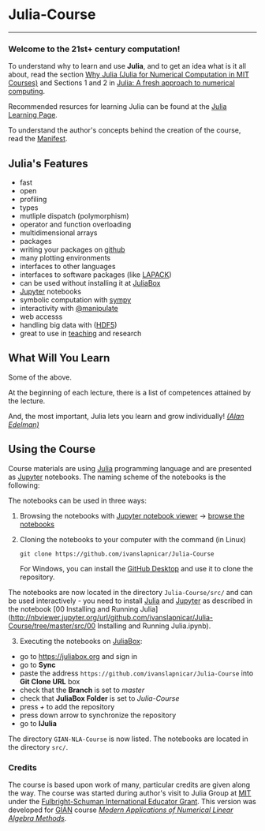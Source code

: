 # Julia-Course

---

### Welcome to the 21st+  century computation!

To understand why to learn and use __Julia__, and to get an idea what is
it all about, read the section
[Why Julia (Julia for Numerical Computation in MIT Courses)](https://github.com/stevengj/julia-mit/blob/master/README.md#why-julia)
and Sections 1 and 2 in [Julia: A fresh approach to numerical
computing](http://arxiv.org/pdf/1411.1607v2.pdf).

Recommended resurces for learning Julia can be found at the
[Julia Learning Page](http://julialang.org/learning/).

To understand the author's concepts behind the creation of the course,
read the [Manifest](src/Manifest.md).

## Julia's Features

* fast
* open
* profiling
* types
* mutliple dispatch (polymorphism)
* operator and function overloading
* multidimensional arrays
* packages
* writing your packages on [github](https://github.com)
* many plotting environments
* interfaces to other languages
* interfaces to software packages (like [LAPACK](http://www.netlib.org/lapack))
* can be used without installing it at [JuliaBox](http://juliabox.org)
* [Jupyter](http://jupyter.org) notebooks
* symbolic computation with [sympy](http://sympy.org/en/index.html)
* interactivity with [@manipulate](https://github.com/JuliaLang/Interact.jl)
* web accesss
* handling big data with ([HDF5](http://www.hdfgroup.org/HDF5/))
* great to use in [teaching](http://julialang.org/teaching/) and research

## What Will You Learn

Some of the above.

At the beginning of each lecture, there is a list of competences attained by the lecture.

And, the most important, Julia lets you learn and grow individually! [_(Alan Edelman)_](http://www-math.mit.edu/~edelman/index.php)

## Using the Course

Course materials are using [Julia](http://julialang.org/) programming
language and are presented as [Jupyter](http://jupyter.org/) notebooks.
The naming scheme of the notebooks is the following:

The notebooks can be used in three ways:

1. Browsing the notebooks with
[Jupyter notebook viewer](http://nbviewer.jupyter.org/) ->
[browse the notebooks](http://nbviewer.ipython.org/url/github.com/ivanslapnicar/Julia-Course/tree/master/src/)

2. Cloning the notebooks to your computer with the command (in Linux)

    `git clone https://github.com/ivanslapnicar/Julia-Course`

    For Windows, you can install the
[GitHub Desktop](https://desktop.github.com/)
and use it to clone the repository.

  The notebooks are now located in the directory `Julia-Course/src/` and
can be used interactively  - you need to install [Julia](http://julialang.org/)
and [Jupyter](http://jupyter.org/) as described in the notebook
[00 Installing and Running Julia](http://nbviewer.jupyter.org/url/github.com/ivanslapnicar/Julia-Course/tree/master/src/00 Installing and Running Julia.ipynb).

3. Executing the notebooks on [JuliaBox](https://juliabox.org/):

  * go to https://juliabox.org and sign in
  * go to __Sync__
  * paste the address `https://github.com/ivanslapnicar/Julia-Course` into
__Git Clone URL__ box
  * check that the __Branch__ is set to _master_
  * check that  __JuliaBox Folder__ is set to _Julia-Course_
  * press _+_ to add the repository
  * press down arrow to synchronize the repository
  * go to  __IJulia__

  The directory `GIAN-NLA-Course` is now listed. The notebooks are
  located in the directory `src/`.

### Credits

The course is based upon work of many, particular credits are given along the way. The course was started during author's visit to Julia Group at [MIT](http://www.mit./edu) under the [Fulbright-Schuman International Educator Grant](http://www.fulbrightschuman.eu/).
This version was developed for [GIAN](http://www.gian.iitkgp.ac.in/) course [_Modern Applications of Numerical Linear Algebra Methods_](https://github.com/ivanslapnicar/GIAN-NLA-Course).
